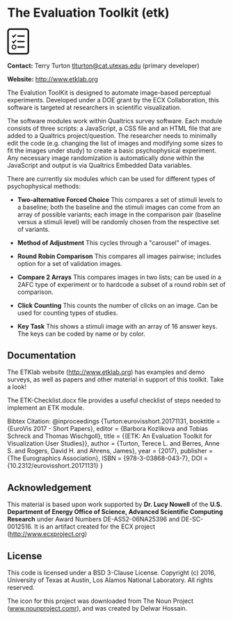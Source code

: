 # The Evaluation Toolkit (etk)

<img src="https://github.com/ascr-ecx/etk/blob/master/img/icon.png" width="50"/>

**Contact:** Terry Turton tlturton@cat.utexas.edu (primary developer)

**Website:** http://www.etklab.org

The Evalution ToolKit is designed to automate image-based perceptual experiments.  Developed under a DOE grant by the ECX Collaboration, this software is targeted at researchers in scientific visualization. 

The software modules work within Qualtrics survey software.  Each module consists of three scripts: a JavaScript, a CSS file and an HTML file that are added to a Qualtrics project/question.  The researcher needs to minimally edit the code (e.g. changing the list of images and modifying some sizes to fit the images under study) to create a basic psychophysical experiment.  Any necessary image randomization is automatically done within the JavaScript and output is via Qualtrics Embedded Data variables.  

There are currently six modules which can be used for different types of psychophysical methods:

* **Two-alternative Forced Choice** This compares a set of stimuli levels to a baseline; both the baseline and the stimuli images can come from an array of possible variants; each image in the comparison pair (baseline versus a stimuli level) will be randomly chosen from the respective set of variants.

* **Method of Adjustment** This cycles through a "carousel" of images.

* **Round Robin Comparison** This compares all images pairwise; includes option for a set of validation images.

* **Compare 2 Arrays** This compares images in two lists; can be used in a 2AFC type of experiment or to hardcode a subset of a round robin set of comparison. 

* **Click Counting** This counts the number of clicks on an image.  Can be used for counting types of studies.  

* **Key Task** This shows a stimuli image with an array of 16 answer keys.  The keys can be coded by name or by color.  

## Documentation

The ETKlab website (http://www.etklab.org) has examples and demo surveys, as well as papers and other material in support of this toolkit. Take a look!

The ETK-Checklist.docx file provides a useful checklist of steps needed to implement an ETK module.  

Bibtex Citation:
@inproceedings {Turton:eurovisshort.20171131,
booktitle = {EuroVis 2017 - Short Papers},
editor = {Barbora Kozlikova and Tobias Schreck and Thomas Wischgoll},
title = {{ETK: An Evaluation Toolkit for Visualization User Studies}},
author = {Turton, Terece L. and Berres, Anne S. and Rogers, David H. and Ahrens, James},
year = {2017},
publisher = {The Eurographics Association},
ISBN = {978-3-03868-043-7},
DOI = {10.2312/eurovisshort.20171131}
}

## Acknowledgement 

This material is based upon work supported by **Dr. Lucy Nowell** of the **U.S. Department of Energy Office of Science, Advanced Scientific 
Computing Research** under Award Numbers DE-AS52-06NA25396 and DE-SC-0012516. It is an artifact created for the ECX project (http://www.ecxproject.org)

## License

This code is licensed under a BSD 3-Clause License. Copyright (c) 2016, University of Texas at Austin, Los Alamos National Laboratory. All rights reserved. 

The icon for this project was downloaded from The Noun Project (www.nounproject.comr), and was created by Delwar Hossain.


 
